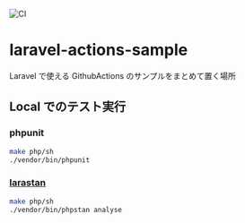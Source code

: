 ![CI](https://github.com/setsunaMC/laravel-actions-sample/workflows/CI/badge.svg)

# laravel-actions-sample

Laravel で使える GithubActions のサンプルをまとめて置く場所

## Local でのテスト実行

### phpunit

```sh
make php/sh
./vendor/bin/phpunit
```

### [larastan](https://github.com/nunomaduro/larastan)

```sh
make php/sh
./vendor/bin/phpstan analyse
```
